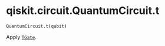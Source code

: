 # qiskit.circuit.QuantumCircuit.t

`QuantumCircuit.t(qubit)`

Apply [`TGate`](qiskit.circuit.library.TGate#qiskit.circuit.library.TGate "qiskit.circuit.library.TGate").
